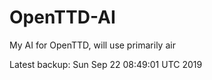 # OpenTTD-AI
My AI for OpenTTD, will use primarily air

Latest backup: Sun Sep 22 08:49:01 UTC 2019

